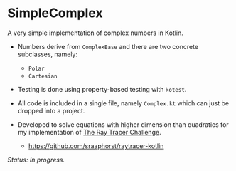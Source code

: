 # SimpleComplex

A very simple implementation of complex numbers in Kotlin.

- Numbers derive from `ComplexBase` and there are two concrete subclasses,
  namely:
  - `Polar`
  - `Cartesian`

- Testing is done using property-based testing with `kotest`.
- All code is included in a single file, namely `Complex.kt` which can
  just be dropped into a project.
- Developed to solve equations with higher dimension than quadratics for
  my implementation of [The Ray Tracer Challenge](http://raytracerchallenge.com/).
  - https://github.com/sraaphorst/raytracer-kotlin

*Status:* _In progress._